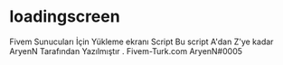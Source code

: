 # loadingscreen
Fivem Sunucuları İçin Yükleme ekranı Script 
Bu script A'dan Z'ye kadar AryenN Tarafından Yazılmıştır .
Fivem-Turk.com
AryenN#0005

